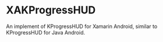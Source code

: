 # XAKProgressHUD
An implement of KProgressHUD for Xamarin Android, similar to KProgressHUD for Java Android.
